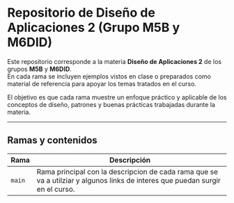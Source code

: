 # Repositorio de Diseño de Aplicaciones 2 (Grupo M5B y M6DID)

Este repositorio corresponde a la materia **Diseño de Aplicaciones 2** de los grupos **M5B** y **M6DID**.  
En cada rama se incluyen ejemplos vistos en clase o preparados como material de referencia para apoyar los temas tratados en el curso.  

El objetivo es que cada rama muestre un enfoque práctico y aplicable de los conceptos de diseño, patrones y buenas prácticas trabajadas durante la materia.  

---

## Ramas y contenidos

| Rama | Descripción |
|------|-------------|
| `main` | Rama principal con la descripcion de cada rama que se va a utilziar y algunos links de interes que puedan surgir en el curso. |

